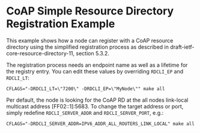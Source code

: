 CoAP Simple Resource Directory Registration Example
===================================================

This example shows how a node can register with a CoAP resource directory using
the simplified registration process as described in
draft-ietf-core-resource-directory-11, section 5.3.2.

The registration process needs an endpoint name as well as a lifetime for the
registry entry. You can edit these values by overriding `RDCLI_EP` and
`RDCLI_LT`:
```
CFLAGS="-DRDCLI_LT=\"7200\" -DRDCLI_EP=\"MyNode\"" make all
```

Per default, the node is looking for the CoAP RD at the all nodes link-local
multicast address [FF02::1]:5683. To change the target address or port, simply
redefine `RDCLI_SERVER_ADDR` and `RDCLI_SERVER_PORT`, e.g.:
```
CFLAGS="-DRDCLI_SERVER_ADDR=IPV6_ADDR_ALL_ROUTERS_LINK_LOCAL" make all
```

